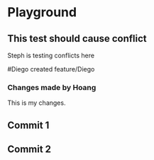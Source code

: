# Playground

## This test should cause conflict
Steph is testing conflicts here

#Diego created feature/Diego
### Changes made by Hoang
This is my changes.

## Commit 1

## Commit 2
